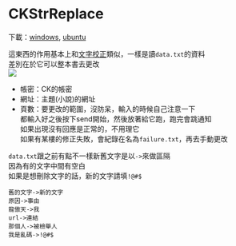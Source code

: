 # CKStrReplace    

下載：[windows](https://github.com/xxi511/CKStrReplace/releases/download/0.0.1/CKStrReplace_windows.exe), [ubuntu](https://github.com/xxi511/CKStrReplace/releases/download/0.0.1/CKStrReplace_ubuntu)

這東西的作用基本上和[文字校正](https://github.com/xxi511/textCorrection/tree/python)類似，一樣是讀`data.txt`的資料          
差別在於它可以整本書去更改          
![](https://user-images.githubusercontent.com/10164640/33019746-9fde2f28-ce36-11e7-9bec-5b63b4dfcf13.png)       
* 帳密：CK的帳密      
* 網址：主題(小說)的網址     
* 頁數：要更改的範圍，沒防呆，輸入的時候自己注意一下          
都輸入好之後按下send開始，然後放著給它跑，跑完會跳通知         
如果出現沒有回應是正常的，不用理它         
如果有某樓的修正失敗，會紀錄在名為`failure.txt`，再去手動更改

`data.txt`跟之前有點不一樣新舊文字是以`->`來做區隔        
因為有的文字中間有空白          
如果是想刪除文字的話，新的文字請填`!@#$`          
```
舊的文字->新的文字
原因->事由
龍傲天->我
url->連結
那個人->被檢舉人
我是亂碼->!@#$
```
